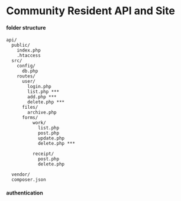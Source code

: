 # Community Resident API and Site

#### folder structure

```
api/
  public/
    index.php
    .htaccess
  src/
    config/
      db.php
    routes/
      user/
        login.php
        list.php ***
        add.php ***
        delete.php ***
      files/
        archive.php
      forms/
          work/
            list.php
            post.php
            update.php
            delete.php ***
            
          receipt/
            post.php
            delete.php

  vendor/
  composer.json
 ``` 


#### authentication